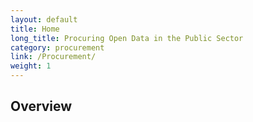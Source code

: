 ```yaml
---
layout: default
title: Home
long_title: Procuring Open Data in the Public Sector
category: procurement
link: /Procurement/
weight: 1
---
```


## Overview
